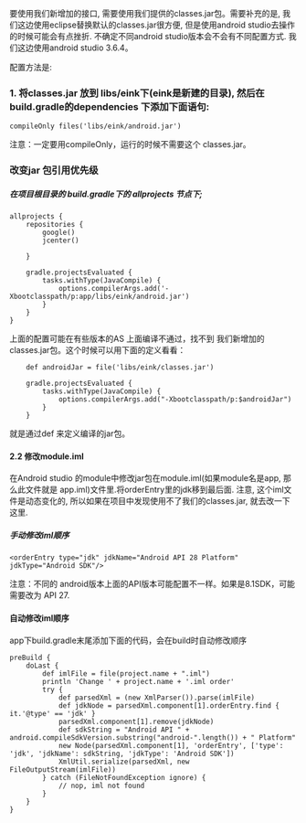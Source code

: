 要使用我们新增加的接口, 需要使用我们提供的classes.jar包。需要补充的是, 我们这边使用eclipse替换默认的classes.jar很方便, 但是使用android studio去操作的时候可能会有点挫折. 不确定不同android studio版本会不会有不同配置方式. 我们这边使用android studio 3.6.4。

配置方法是:

### 1. 将classes.jar 放到 libs/eink下(eink是新建的目录), 然后在build.gradle的dependencies 下添加下面语句:

    compileOnly files('libs/eink/android.jar')

注意：一定要用compileOnly，运行的时候不需要这个 classes.jar。

### 改变jar 包引用优先级

##### 在项目根目录的 build.gradle下的 allprojects 节点下;

    allprojects {
        repositories {
            google()
            jcenter()
            
        }
    
        gradle.projectsEvaluated {
            tasks.withType(JavaCompile) {
                options.compilerArgs.add('-Xbootclasspath/p:app/libs/eink/android.jar')
            }
        }
    }

上面的配置可能在有些版本的AS 上面编译不通过，找不到 我们新增加的classes.jar包。这个时候可以用下面的定义看看：

        def androidJar = file('libs/eink/classes.jar')
    
        gradle.projectsEvaluated {
            tasks.withType(JavaCompile) {
                options.compilerArgs.add("-Xbootclasspath/p:$androidJar")
            }
        }

就是通过def 来定义编译的jar包。

#### 2.2 修改module.iml

在Android studio 的module中修改jar包在module.iml(如果module名是app, 那么此文件就是 app.iml)文件里.将orderEntry里的jdk移到最后面. 注意, 这个iml文件是动态变化的, 所以如果在项目中发现使用不了我们的classes.jar, 就去改一下这里.

##### 手动修改iml顺序

`<orderEntry type="jdk" jdkName="Android API 28 Platform" jdkType="Android SDK"/>`

注意：不同的 android版本上面的API版本可能配置不一样。如果是8.1SDK，可能需要改为 API 27.

#### 自动修改iml顺序

app下build.gradle末尾添加下面的代码，会在build时自动修改顺序

    preBuild {
        doLast {
            def imlFile = file(project.name + ".iml")
            println 'Change ' + project.name + '.iml order'
            try {
                def parsedXml = (new XmlParser()).parse(imlFile)
                def jdkNode = parsedXml.component[1].orderEntry.find { it.'@type' == 'jdk' }
                parsedXml.component[1].remove(jdkNode)
                def sdkString = "Android API " + android.compileSdkVersion.substring("android-".length()) + " Platform"
                new Node(parsedXml.component[1], 'orderEntry', ['type': 'jdk', 'jdkName': sdkString, 'jdkType': 'Android SDK'])
                XmlUtil.serialize(parsedXml, new FileOutputStream(imlFile))
            } catch (FileNotFoundException ignore) {
                // nop, iml not found
            }
        }
    }
